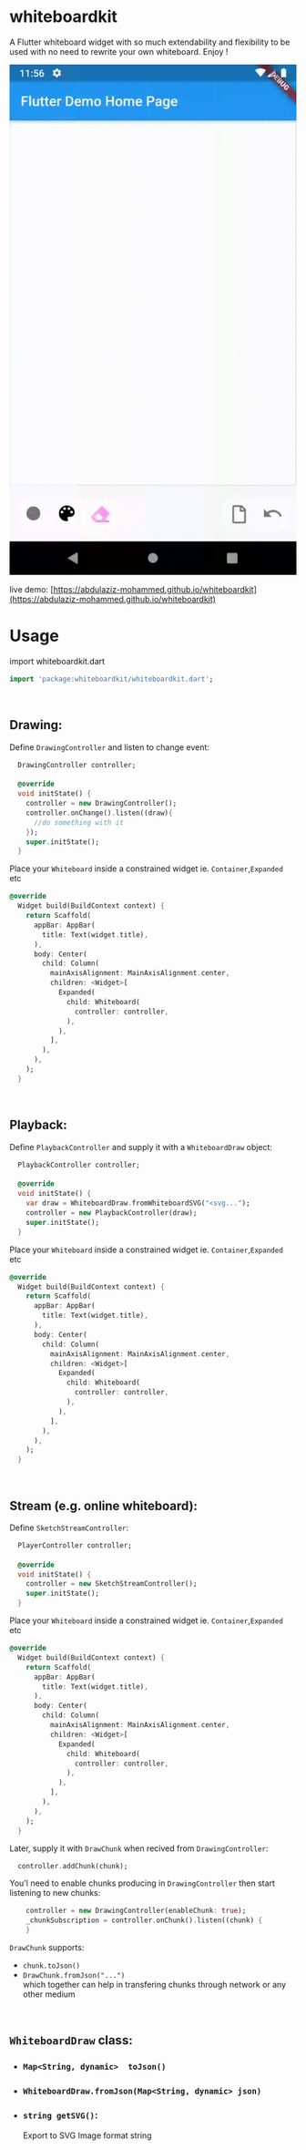 # whiteboardkit

A Flutter whiteboard widget with so much extendability and flexibility to be used with no need to rewrite your own whiteboard. Enjoy !

![Package demo](screenshot.gif)  

live demo: [https://abdulaziz-mohammed.github.io/whiteboardkit](https://abdulaziz-mohammed.github.io/whiteboardkit)
# Usage

import whiteboardkit.dart

```dart
import 'package:whiteboardkit/whiteboardkit.dart';
```

&nbsp;
&nbsp;
&nbsp;

## Drawing:
Define `DrawingController` and listen to change event:

```dart
  DrawingController controller;

  @override
  void initState() {
    controller = new DrawingController();
    controller.onChange().listen((draw){
      //do something with it
    });
    super.initState();
  }
```

Place your `Whiteboard` inside a constrained widget ie. `Container`,`Expanded` etc

```dart
@override
  Widget build(BuildContext context) {
    return Scaffold(
      appBar: AppBar(
        title: Text(widget.title),
      ),
      body: Center(
        child: Column(
          mainAxisAlignment: MainAxisAlignment.center,
          children: <Widget>[
            Expanded(
              child: Whiteboard(
                controller: controller,
              ),
            ),
          ],
        ),
      ),
    );
  }
```

&nbsp;
&nbsp;
&nbsp;

## Playback:
Define `PlaybackController` and supply it with a `WhiteboardDraw` object:

```dart
  PlaybackController controller;

  @override
  void initState() {
    var draw = WhiteboardDraw.fromWhiteboardSVG("<svg...");
    controller = new PlaybackController(draw);
    super.initState();
  }
```

Place your `Whiteboard` inside a constrained widget ie. `Container`,`Expanded` etc

```dart
@override
  Widget build(BuildContext context) {
    return Scaffold(
      appBar: AppBar(
        title: Text(widget.title),
      ),
      body: Center(
        child: Column(
          mainAxisAlignment: MainAxisAlignment.center,
          children: <Widget>[
            Expanded(
              child: Whiteboard(
                controller: controller,
              ),
            ),
          ],
        ),
      ),
    );
  }
```

&nbsp;
&nbsp;
&nbsp;

## Stream (e.g. online whiteboard):
Define `SketchStreamController`:

```dart
  PlayerController controller;

  @override
  void initState() {
    controller = new SketchStreamController();
    super.initState();
  }
```

Place your `Whiteboard` inside a constrained widget ie. `Container`,`Expanded` etc

```dart
@override
  Widget build(BuildContext context) {
    return Scaffold(
      appBar: AppBar(
        title: Text(widget.title),
      ),
      body: Center(
        child: Column(
          mainAxisAlignment: MainAxisAlignment.center,
          children: <Widget>[
            Expanded(
              child: Whiteboard(
                controller: controller,
              ),
            ),
          ],
        ),
      ),
    );
  }
```

Later, supply it with `DrawChunk` when recived from `DrawingController`:

```dart
  controller.addChunk(chunk);
```

You'l need to enable chunks producing in `DrawingController` then start listening to new chunks:

```dart
    controller = new DrawingController(enableChunk: true);
    _chunkSubscription = controller.onChunk().listen((chunk) {
    }
```
`DrawChunk` supports:  
- `chunk.toJson()`  
- `DrawChunk.fromJson("...")`  
which together can help in transfering chunks through network or any other medium

&nbsp;
&nbsp;
&nbsp;

## `WhiteboardDraw` class:

- ### `Map<String, dynamic>  toJson()`
- ### `WhiteboardDraw.fromJson(Map<String, dynamic> json)`
- ### `string getSVG()`:
    Export to SVG Image format string